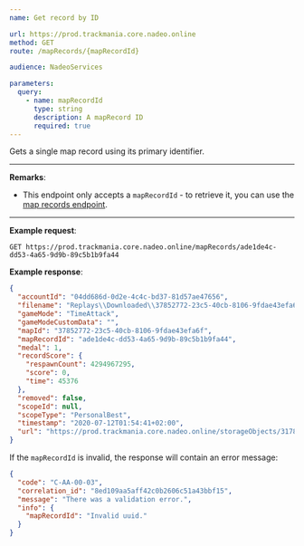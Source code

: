 ```yaml
---
name: Get record by ID

url: https://prod.trackmania.core.nadeo.online
method: GET
route: /mapRecords/{mapRecordId}

audience: NadeoServices

parameters:
  query:
    - name: mapRecordId
      type: string
      description: A mapRecord ID
      required: true
---
```


Gets a single map record using its primary identifier.

---

**Remarks**:
- This endpoint only accepts a `mapRecordId` - to retrieve it, you can use the [map records endpoint](/core/records/map-records).

---

**Example request**:
```plain
GET https://prod.trackmania.core.nadeo.online/mapRecords/ade1de4c-dd53-4a65-9d9b-89c5b1b9fa44
```

**Example response**:
```json
{
  "accountId": "04dd686d-0d2e-4c4c-bd37-81d57ae47656",
  "filename": "Replays\\Downloaded\\37852772-23c5-40cb-8106-9fdae43efa6f_04dd686d-0d2e-4c4c-bd37-81d57ae47656_(0'45''37).replay.gbx",
  "gameMode": "TimeAttack",
  "gameModeCustomData": "",
  "mapId": "37852772-23c5-40cb-8106-9fdae43efa6f",
  "mapRecordId": "ade1de4c-dd53-4a65-9d9b-89c5b1b9fa44",
  "medal": 1,
  "recordScore": {
    "respawnCount": 4294967295,
    "score": 0,
    "time": 45376
  },
  "removed": false,
  "scopeId": null,
  "scopeType": "PersonalBest",
  "timestamp": "2020-07-12T01:54:41+02:00",
  "url": "https://prod.trackmania.core.nadeo.online/storageObjects/317832fc-7576-4a65-954e-b0eb390a7372"
}
```

If the `mapRecordId` is invalid, the response will contain an error message:

```json
{
  "code": "C-AA-00-03",
  "correlation_id": "8ed109aa5aff42c0b2606c51a43bbf15",
  "message": "There was a validation error.",
  "info": {
    "mapRecordId": "Invalid uuid."
  }
}
```
